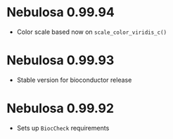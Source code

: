 # Nebulosa 0.99.94

- Color scale based now on `scale_color_viridis_c()`

# Nebulosa 0.99.93

- Stable version for bioconductor release

# Nebulosa 0.99.92

- Sets up `BiocCheck` requirements
